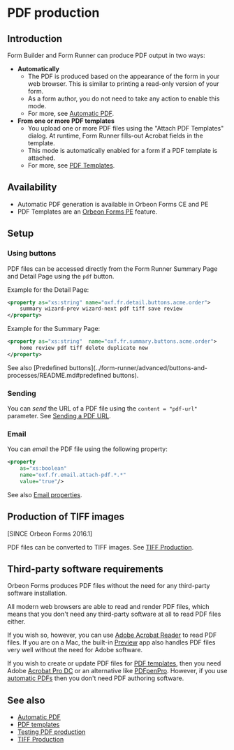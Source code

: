 # PDF production

## Introduction

Form Builder and Form Runner can produce PDF output in two ways:

- __Automatically__
    - The PDF is produced based on the appearance of the form in your web browser. This is similar to printing a read-only version of your form.
    - As a form author, you do not need to take any action to enable this mode.
    - For more, see [Automatic PDF](pdf-automatic.md).
- __From one or more PDF templates__
    - You upload one or more PDF files using the "Attach PDF Templates" dialog. At runtime, Form Runner fills-out Acrobat fields in the template.
    - This mode is automatically enabled for a form if a PDF template is attached.
    - For more, see [PDF Templates](pdf-templates.md).

## Availability

- Automatic PDF generation is available in Orbeon Forms CE and PE
- PDF Templates are an [Orbeon Forms PE](https://www.orbeon.com/download) feature.

## Setup

### Using buttons

PDF files can be accessed directly from the Form Runner Summary Page and Detail Page using the `pdf` button.

Example for the Detail Page:

```xml
<property as="xs:string" name="oxf.fr.detail.buttons.acme.order">
    summary wizard-prev wizard-next pdf tiff save review
</property>
```

Example for the Summary Page:

```xml
<property as="xs:string"  name="oxf.fr.summary.buttons.acme.order">
    home review pdf tiff delete duplicate new
</property>
```

See also [Predefined buttons](../form-runner/advanced/buttons-and-processes/README.md#predefined buttons).

### Sending

You can *send* the URL of a PDF file using the `content = "pdf-url"` parameter. See [Sending a PDF URL](../form-runner/advanced/buttons-and-processes/actions-form-runner.md#sending-a-pdf-url).

### Email

You can *email* the PDF file using the following property:

```xml
<property
    as="xs:boolean"
    name="oxf.fr.email.attach-pdf.*.*"
    value="true"/>
```

See also [Email properties](../configuration/properties/form-runner.md#email-settings).

## Production of TIFF images

[SINCE Orbeon Forms 2016.1]

PDF files can be converted to TIFF images. See [TIFF Production](../form-runner/feature/tiff-production.md).

## Third-party software requirements

Orbeon Forms produces PDF files without the need for any third-party software installation.

All modern web browsers are able to read and render PDF files, which means that you don't need any third-party software at all to read PDF files either.

If you wish so, however, you can use [Adobe Acrobat Reader](https://www.adobe.com/acrobat/pdf-reader.html) to read PDF files. If you are on a Mac, the built-in [Preview](https://support.apple.com/guide/preview/welcome/mac) app also handles PDF files very well without the need for Adobe software.

If you wish to create or update PDF files for [PDF templates](pdf-templates.md), then you need Adobe [Acrobat Pro DC](https://www.adobe.com/acrobat/free-trial-download.html?promoid=TY6XKZHL) or an alternative like [PDFpenPro](https://pdfpen.com/pdfpenpro/). However, if you use [automatic PDFs](pdf-automatic.md) then you don't need PDF authoring software.

## See also

- [Automatic PDF](pdf-automatic.md)
- [PDF templates](pdf-templates.md)
- [Testing PDF production](pdf-test.md)
- [TIFF Production](/form-runner/feature/tiff-production.md)